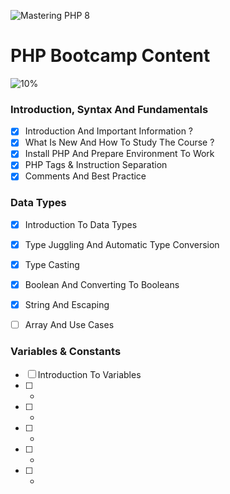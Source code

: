 ![Mastering PHP 8](https://elzero.org/php-bootcamp.png)

# PHP Bootcamp Content

![10%](https://progress-bar.dev/10/?title=Done)

### Introduction, Syntax And Fundamentals

- [x] Introduction And Important Information ?
- [x] What Is New And How To Study The Course ?
- [x] Install PHP And Prepare Environment To Work
- [x] PHP Tags & Instruction Separation
- [x] Comments And Best Practice

### Data Types

- [x] Introduction To Data Types
- [x] Type Juggling And Automatic Type Conversion
- [x] Type Casting
- [x] Boolean And Converting To Booleans
- [x] String And Escaping
- [ ] Array And Use Cases


### Variables & Constants

- [ ] Introduction To Variables
- [ ] -
- [ ] -
- [ ] -
- [ ] -
- [ ] -
